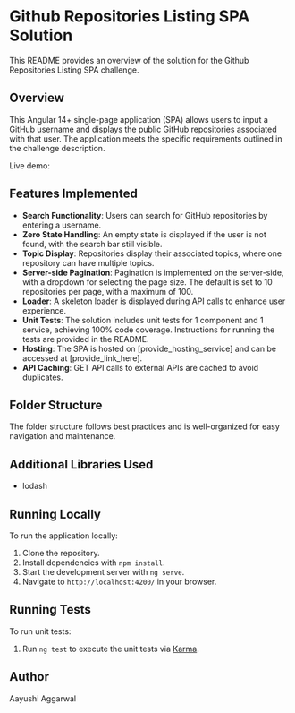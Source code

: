 # Github Repositories Listing SPA Solution

This README provides an overview of the solution for the Github Repositories Listing SPA challenge.

## Overview

This Angular 14+ single-page application (SPA) allows users to input a GitHub username and displays the public GitHub repositories associated with that user. The application meets the specific requirements outlined in the challenge description.

Live demo:  

## Features Implemented

- **Search Functionality**: Users can search for GitHub repositories by entering a username.
- **Zero State Handling**: An empty state is displayed if the user is not found, with the search bar still visible.
- **Topic Display**: Repositories display their associated topics, where one repository can have multiple topics.
- **Server-side Pagination**: Pagination is implemented on the server-side, with a dropdown for selecting the page size. The default is set to 10 repositories per page, with a maximum of 100.
- **Loader**: A skeleton loader is displayed during API calls to enhance user experience.
- **Unit Tests**: The solution includes unit tests for 1 component and 1 service, achieving 100% code coverage. Instructions for running the tests are provided in the README.
- **Hosting**: The SPA is hosted on [provide_hosting_service] and can be accessed at [provide_link_here].
- **API Caching**: GET API calls to external APIs are cached to avoid duplicates.


## Folder Structure

The folder structure follows best practices and is well-organized for easy navigation and maintenance.

## Additional Libraries Used

- lodash

## Running Locally

To run the application locally:

1. Clone the repository.
2. Install dependencies with `npm install`.
3. Start the development server with `ng serve`.
4. Navigate to `http://localhost:4200/` in your browser.

## Running Tests

To run unit tests:

1. Run `ng test` to execute the unit tests via [Karma](https://karma-runner.github.io).

## Author

Aayushi Aggarwal

